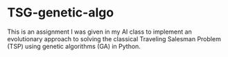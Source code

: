 # TSG-genetic-algo
This is an assignment I was given in my AI class to implement an evolutionary approach to solving the classical Traveling Salesman Problem (TSP) using genetic algorithms (GA) in Python.
